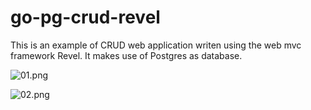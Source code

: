 # go-pg-crud-revel

This is an example of CRUD web application writen using the web mvc framework Revel. It makes use of Postgres as database.

![01.png](https://github.com/maiconio/go-pg-crud/blob/master/screenshots/01.png)

![02.png](https://github.com/maiconio/go-pg-crud/blob/master/screenshots/02.png)
